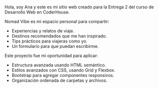 Hola, soy Ana y este es mi sitio web creado para la Entrega 2 del curso de Desarrollo Web en CoderHouse.

Nomad Vibe es mi espacio personal para compartir:

- Experiencias y relatos de viaje.
- Destinos recomendados que me han inspirado.
- Tips prácticos para viajeras como yo.
- Un formulario para que puedan escribirme.

Este proyecto fue mi oportunidad para aplicar:

- Estructura avanzada usando HTML semántico.
- Estilos avanzados con CSS, usando Grid y Flexbox.
- Bootstrap para agregar componentes responsivos.
- Organización ordenada de carpetas y archivos.
